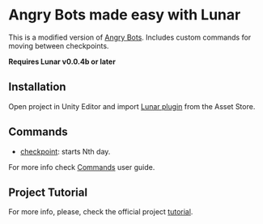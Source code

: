 # Angry Bots made easy with Lunar

This is a modified version of [Angry Bots](https://www.assetstore.unity3d.com/en/#!/content/12175). Includes custom commands for moving between checkpoints.

**Requires Lunar v0.0.4b or later**

## Installation

Open project in Unity Editor and import [Lunar plugin](https://goo.gl/xo5IIf) from the Asset Store.

## Commands

* [checkpoint](https://github.com/SpaceMadness/unity-tutorial-angry-bots/blob/master/Assets/Editor/Commands.cs#L10): starts Nth day.

For more info check [Commands](https://github.com/SpaceMadness/lunar-unity-plugin/wiki/Commands) user guide.

## Project Tutorial
For more info, please, check the official project [tutorial](http://goo.gl/AB9ULT).
